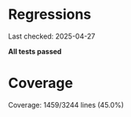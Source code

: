 # Regressions

Last checked: 2025-04-27

**All tests passed**
# Coverage

Coverage: 1459/3244 lines (45.0%)
